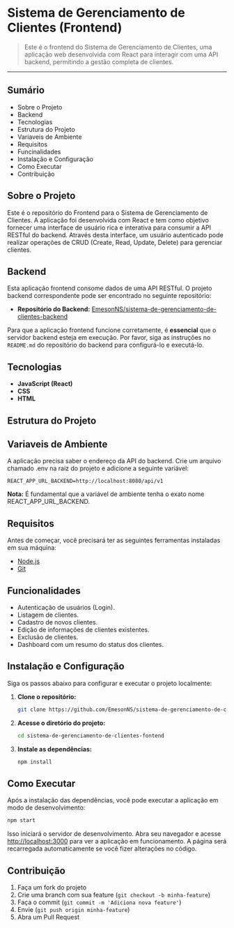 # Sistema de Gerenciamento de Clientes (Frontend)

> Este é o frontend do Sistema de Gerenciamento de Clientes, uma aplicação web desenvolvida com React para interagir com uma API backend, permitindo a gestão completa de clientes.

---

## Sumário

* Sobre o Projeto
* Backend
* Tecnologias
* Estrutura do Projeto
* Variaveis de Ambiente
* Requisitos
* Funcinalidades
* Instalação e Configuração
* Como Executar
* Contribuição

## Sobre o Projeto

Este é o repositório do Frontend para o Sistema de Gerenciamento de Clientes. A aplicação foi desenvolvida com React e tem como objetivo fornecer uma interface de usuário rica e interativa para consumir a API RESTful do backend. Através desta interface, um usuário autenticado pode realizar operações de CRUD (Create, Read, Update, Delete) para gerenciar clientes.

## Backend

Esta aplicação frontend consome dados de uma API RESTful. O projeto backend correspondente pode ser encontrado no seguinte repositório:

  * **Repositório do Backend:** [EmesonNS/sistema-de-gerenciamento-de-clientes-backend](https://github.com/EmesonNS/sistema-de-gerenciamento-de-clientes-backend)

Para que a aplicação frontend funcione corretamente, é **essencial** que o servidor backend esteja em execução. Por favor, siga as instruções no `README.md` do repositório do backend para configurá-lo e executá-lo.

## Tecnologias

  * **JavaScript (React)**
  * **CSS**
  * **HTML**

## Estrutura do Projeto

## Variaveis de Ambiente

A aplicação precisa saber o endereço da API do backend. Crie um arquivo chamado .env na raiz do projeto e adicione a seguinte variável:
```
REACT_APP_URL_BACKEND=http://localhost:8080/api/v1
```
  **Nota:** É fundamental que a variável de ambiente tenha o exato nome REACT_APP_URL_BACKEND.

## Requisitos

Antes de começar, você precisará ter as seguintes ferramentas instaladas em sua máquina:

  * [Node.js](https://nodejs.org/en/)
  * [Git](https://git-scm.com/)

## Funcionalidades

  * Autenticação de usuários (Login).
  * Listagem de clientes.
  * Cadastro de novos clientes.
  * Edição de informações de clientes existentes.
  * Exclusão de clientes.
  * Dashboard com um resumo do status dos clientes.

## Instalação e Configuração

Siga os passos abaixo para configurar e executar o projeto localmente:

1.  **Clone o repositório:**

    ```bash
    git clone https://github.com/EmesonNS/sistema-de-gerenciamento-de-clientes-fontend.git
    ```

2.  **Acesse o diretório do projeto:**

    ```bash
    cd sistema-de-gerenciamento-de-clientes-fontend
    ```

3.  **Instale as dependências:**

    ```bash
    npm install
    ```

## Como Executar

Após a instalação das dependências, você pode executar a aplicação em modo de desenvolvimento:

```bash
npm start
```

Isso iniciará o servidor de desenvolvimento. Abra seu navegador e acesse [http://localhost:3000](https://www.google.com/search?q=http://localhost:3000) para ver a aplicação em funcionamento. A página será recarregada automaticamente se você fizer alterações no código.

## Contribuição

1. Faça um fork do projeto
2. Crie uma branch com sua feature (`git checkout -b minha-feature`)
3. Faça o commit (`git commit -m 'Adiciona nova feature'`)
4. Envie (`git push origin minha-feature`)
5. Abra um Pull Request
